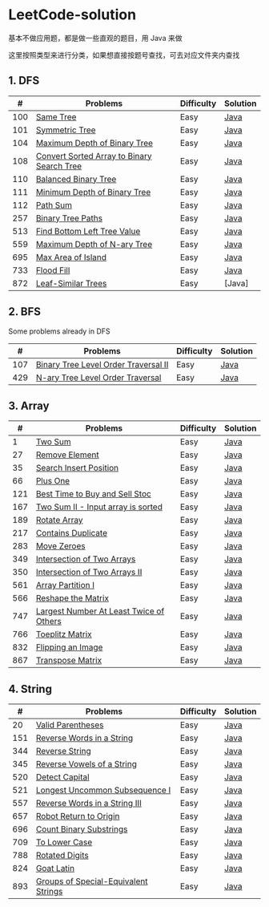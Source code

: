 # LeetCode-solution

基本不做应用题，都是做一些直观的题目，用 Java 来做

这里按照类型来进行分类，如果想直接按题号查找，可去对应文件夹内查找

## 1. DFS

|#  |Problems|Difficulty|Solution|
|-  |- 		 |-   		|-       |
|100|[Same Tree](https://leetcode.com/problems/same-tree/description/)|Easy|[Java](https://github.com/lihanxiang/LeetCode-solution/blob/master/1-100/100.%20Same%20Tree)|
|101|[Symmetric Tree](https://leetcode.com/problems/symmetric-tree/description/)|Easy|[Java](https://github.com/lihanxiang/LeetCode-solution/blob/master/101-200/101.%20Symmetric%20Tree)
|104|[Maximum Depth of Binary Tree](https://leetcode.com/problems/maximum-depth-of-binary-tree/description/)|Easy|[Java](https://github.com/lihanxiang/LeetCode-solution/blob/master/101-200/104.%20Maximum%20Depth%20of%20Binary%20Tree)
|108|[Convert Sorted Array to Binary Search Tree](https://leetcode.com/problems/convert-sorted-array-to-binary-search-tree/description/)|Easy|[Java](https://github.com/lihanxiang/LeetCode-solution/blob/master/101-200/108.%20Convert%20Sorted%20Array%20to%20Binary%20Search%20Tree)
|110|[Balanced Binary Tree](https://leetcode.com/problems/balanced-binary-tree/description/)|Easy|[Java](https://github.com/lihanxiang/LeetCode-solution/blob/master/101-200/110.%20Balanced%20Binary%20Tree)|Easy|[Java](https://github.com/lihanxiang/LeetCode-solution/blob/master/101-200/110.%20Balanced%20Binary%20Tree)
|111|[Minimum Depth of Binary Tree](https://leetcode.com/problems/minimum-depth-of-binary-tree/description/)|Easy|[Java](https://github.com/lihanxiang/LeetCode-solution/blob/master/101-200/111.%20Minimum%20Depth%20of%20Binary%20Tree)|
|112|[Path Sum](https://leetcode.com/problems/path-sum/description/)|Easy|[Java](https://github.com/lihanxiang/LeetCode-solution/blob/master/101-200/112.%20Path%20Sum)
|257|[Binary Tree Paths](https://leetcode.com/problems/binary-tree-paths/description/)|Easy|[Java](https://github.com/lihanxiang/LeetCode-solution/blob/master/201-300/257.%20Binary%20Tree%20Paths)
|513|[Find Bottom Left Tree Value](https://leetcode.com/problems/find-bottom-left-tree-value/description/)|Easy|[Java](https://github.com/lihanxiang/LeetCode-solution/blob/master/501-600/513.%20Find%20Bottom%20Left%20Tree%20Value)
|559|[Maximum Depth of N-ary Tree](https://leetcode.com/problems/maximum-depth-of-n-ary-tree/description/)|Easy|[Java](https://github.com/lihanxiang/LeetCode-solution/blob/master/501-600/559.%20Maximum%20Depth%20of%20N-ary%20Tree)
|695|[Max Area of Island](https://leetcode.com/problems/max-area-of-island/description/)|Easy|[Java](https://github.com/lihanxiang/LeetCode-solution/blob/master/601-700/695.%20Max%20Area%20of%20Island)
|733|[Flood Fill](https://leetcode.com/problems/flood-fill/description/)|Easy|[Java](https://github.com/lihanxiang/LeetCode-solution/blob/master/701-800/733.%20Flood%20Fill)
|872|[Leaf-Similar Trees](https://leetcode.com/problems/leaf-similar-trees/description/)|Easy|[Java]

## 2. BFS

Some problems already in DFS

|#  |Problems|Difficulty|Solution|
|-  |- 		 |-   		|-       |
|107|[Binary Tree Level Order Traversal II](https://leetcode.com/problems/binary-tree-level-order-traversal-ii/description/)|Easy|[Java](https://github.com/lihanxiang/LeetCode-solution/blob/master/101-200/107.%20Binary%20Tree%20Level%20Order%20Traversal%20II)
|429|[N-ary Tree Level Order Traversal](https://leetcode.com/problems/n-ary-tree-level-order-traversal/description/)|Easy|[Java](https://github.com/lihanxiang/LeetCode-solution/blob/master/401-500/429.%20N-ary%20Tree%20Level%20Order%20Traversal)

## 3. Array

|#  |Problems|Difficulty|Solution|
|-  |- 		 |-   		|-       |
|1  |[Two Sum](https://leetcode.com/problems/two-sum/description/)|Easy|[Java](https://github.com/lihanxiang/LeetCode-solution/blob/master/1-100/1.%20Two%20Sum)
|27 |[Remove Element](https://leetcode.com/problems/remove-element/description/)|Easy|[Java](https://github.com/lihanxiang/LeetCode-solution/blob/master/1-100/27.%20Remove%20Element)
|35 |[Search Insert Position](https://leetcode.com/problems/search-insert-position/description/)|Easy|[Java](https://github.com/lihanxiang/LeetCode-solution/blob/master/1-100/35.%20Search%20Insert%20Position)
|66 |[Plus One](https://leetcode.com/problems/plus-one/description/)|Easy|[Java](https://github.com/lihanxiang/LeetCode-solution/blob/master/1-100/66.%20Plus%20One)
|121|[Best Time to Buy and Sell Stoc](https://leetcode.com/problems/best-time-to-buy-and-sell-stock/description/)|Easy|[Java](https://github.com/lihanxiang/LeetCode-solution/blob/master/101-200/121.%20Best%20Time%20to%20Buy%20and%20Sell%20Stock)
|167|[Two Sum II - Input array is sorted](https://leetcode.com/problems/two-sum-ii-input-array-is-sorted/description/)|Easy|[Java](https://github.com/lihanxiang/LeetCode-solution/blob/master/101-200/167.%20Two%20Sum%20II%20-%20Input%20array%20is%20sorted)
|189|[Rotate Array](https://leetcode.com/problems/rotate-array/description/)|Easy|[Java](https://github.com/lihanxiang/LeetCode-solution/blob/master/101-200/189.%20Rotate%20Array)
|217|[Contains Duplicate](https://leetcode.com/problems/contains-duplicate/description/)|Easy|[Java](https://github.com/lihanxiang/LeetCode-solution/blob/master/201-300/217.%20Contains%20Duplicate)
|283|[Move Zeroes](https://leetcode.com/problems/move-zeroes/description/)|Easy|[Java](https://github.com/lihanxiang/LeetCode-solution/blob/master/201-300/283.%20Move%20Zeroes)
|349|[Intersection of Two Arrays](https://leetcode.com/problems/intersection-of-two-arrays/description/)|Easy|[Java](https://github.com/lihanxiang/LeetCode-solution/blob/master/301-400/349.%20Intersection%20of%20Two%20Arrays)
|350|[Intersection of Two Arrays II](https://leetcode.com/problems/intersection-of-two-arrays-ii/description/)|Easy|[Java](https://github.com/lihanxiang/LeetCode-solution/blob/master/301-400/350.%20Intersection%20of%20Two%20Arrays%20II)
|561|[Array Partition I](https://leetcode.com/problems/array-partition-i/description/)|Easy|[Java](https://github.com/lihanxiang/LeetCode-solution/blob/master/501-600/561.%20Array%20Partition%20I)
|566|[Reshape the Matrix](https://leetcode.com/problems/reshape-the-matrix/description/)|Easy|[Java](https://github.com/lihanxiang/LeetCode-solution/blob/master/501-600/566.%20Reshape%20the%20Matrix)
|747|[Largest Number At Least Twice of Others](https://leetcode.com/problems/largest-number-at-least-twice-of-others/description/)|Easy|[Java](https://github.com/lihanxiang/LeetCode-solution/blob/master/701-800/747.%20Largest%20Number%20At%20Least%20Twice%20of%20Others)
|766|[Toeplitz Matrix](https://leetcode.com/problems/toeplitz-matrix/description/)|Easy|[Java](https://github.com/lihanxiang/LeetCode-solution/blob/master/701-800/766.%20Toeplitz%20Matrix)
|832|[Flipping an Image](https://leetcode.com/problems/flipping-an-image/description/)|Easy|[Java](https://github.com/lihanxiang/LeetCode-solution/blob/master/800%2B/832.%20Flipping%20an%20Image)
|867|[Transpose Matrix](https://leetcode.com/problems/transpose-matrix/description/)|Easy|[Java](https://github.com/lihanxiang/LeetCode-solution/blob/master/800%2B/867.%20Transpose%20Matrix)

## 4. String

|#  |Problems|Difficulty|Solution|
|-  |- 		 |-   		|-       |
|20 |[Valid Parentheses](https://leetcode.com/problems/valid-parentheses)|Easy|[Java](https://github.com/lihanxiang/LeetCode-solution/blob/master/1-100/20.%20Valid%20Parentheses)
|151|[Reverse Words in a String](https://leetcode.com/problems/reverse-words-in-a-string)|Easy|[Java](https://github.com/lihanxiang/LeetCode-solution/blob/master/101-200/151.%20Reverse%20Words%20in%20a%20String)
|344|[Reverse String](https://leetcode.com/problems/reverse-string)|Easy|[Java](https://github.com/lihanxiang/LeetCode-solution/blob/master/301-400/344.%20Reverse%20String)
|345|[Reverse Vowels of a String](https://leetcode.com/problems/reverse-vowels-of-a-string)|Easy|[Java](https://github.com/lihanxiang/LeetCode-solution/blob/master/301-400/345.%20Reverse%20Vowels%20of%20a%20String)
|520|[Detect Capital](https://leetcode.com/problems/detect-capital)|Easy|[Java](https://github.com/lihanxiang/LeetCode-solution/blob/master/501-600/520.%20Detect%20Capital)
|521|[Longest Uncommon Subsequence I](https://leetcode.com/problems/longest-uncommon-subsequence-i)|Easy|[Java](https://github.com/lihanxiang/LeetCode-solution/blob/master/501-600/521.%20Longest%20Uncommon%20Subsequence%20I)
|557|[Reverse Words in a String III](https://leetcode.com/problems/reverse-words-in-a-string-iii)|Easy|[Java](https://github.com/lihanxiang/LeetCode-solution/blob/master/501-600/557.%20Reverse%20Words%20in%20a%20String%20III)
|657|[Robot Return to Origin](https://leetcode.com/problems/robot-return-to-origin)|Easy|[Java](https://github.com/lihanxiang/LeetCode-solution/blob/master/601-700/657.%20Robot%20Return%20to%20Origin)
|696|[Count Binary Substrings](https://leetcode.com/problems/count-binary-substrings)|Easy|[Java](https://github.com/lihanxiang/LeetCode-solution/blob/master/601-700/696.%20Count%20Binary%20Substrings)
|709|[To Lower Case](https://leetcode.com/problems/to-lower-case)|Easy|[Java](https://github.com/lihanxiang/LeetCode-solution/blob/master/701-800/709.%20To%20Lower%20Case)
|788|[Rotated Digits](https://leetcode.com/problems/rotated-digits)|Easy|[Java](https://github.com/lihanxiang/LeetCode-solution/blob/master/701-800/788.%20Rotated%20Digits)
|824|[Goat Latin](https://leetcode.com/problems/goat-latin)|Easy|[Java](https://github.com/lihanxiang/LeetCode-solution/blob/master/800%2B/824.%20Goat%20Latin)
|893|[Groups of Special-Equivalent Strings](https://leetcode.com/problems/groups-of-special-equivalent-strings)|Easy|[Java](https://github.com/lihanxiang/LeetCode-solution/blob/master/800%2B/893.%20Groups%20of%20Special-Equivalent%20Strings)